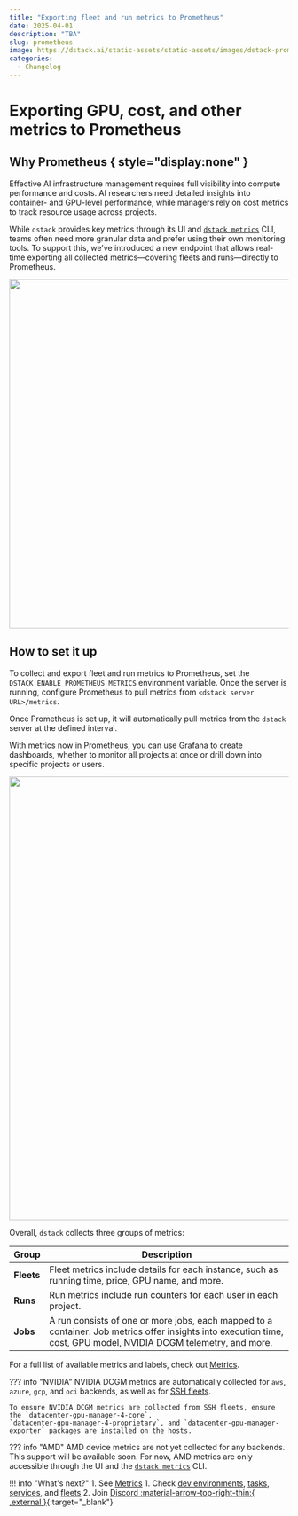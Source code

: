 ```yaml
---
title: "Exporting fleet and run metrics to Prometheus"
date: 2025-04-01
description: "TBA"
slug: prometheus
image: https://dstack.ai/static-assets/static-assets/images/dstack-prometheus-v3.png
categories:
  - Changelog
---
```


# Exporting GPU, cost, and other metrics to Prometheus

## Why Prometheus { style="display:none" }

Effective AI infrastructure management requires full visibility into compute performance and costs. AI researchers need
detailed insights into container- and GPU-level performance, while managers rely on cost metrics to track resource usage
across projects.

While `dstack` provides key metrics through its UI and [`dstack metrics`](dstack-metrics.md) CLI, teams often need more granular data and prefer
using their own monitoring tools. To support this, we’ve introduced a new endpoint that allows real-time exporting all collected
metrics—covering fleets and runs—directly to Prometheus.

<img src="https://dstack.ai/static-assets/static-assets/images/dstack-prometheus-v3.png" width="630"/>

<!-- more -->

## How to set it up

To collect and export fleet and run metrics to Prometheus, set the
`DSTACK_ENABLE_PROMETHEUS_METRICS` environment variable. Once the server is running, configure Prometheus to pull
metrics from `<dstack server URL>/metrics`.

Once Prometheus is set up, it will automatically pull metrics from the `dstack` server at the defined interval.

With metrics now in Prometheus, you can use Grafana to create dashboards, whether to monitor all projects at once or
drill down into specific projects or users.

<img src="https://dstack.ai/static-assets/static-assets/images/dstack-prometheus-grafana-dark.png" width="800"/>

Overall, `dstack` collects three groups of metrics:

| Group      | Description                                                                                                                                                       |
|------------|-------------------------------------------------------------------------------------------------------------------------------------------------------------------|
| **Fleets** | Fleet metrics include details for each instance, such as running time, price, GPU name, and more.                                                                 |
| **Runs**   | Run metrics include run counters for each user in each project.                                                                                                   |
| **Jobs**   | A run consists of one or more jobs, each mapped to a container. Job metrics offer insights into execution time, cost, GPU model, NVIDIA DCGM telemetry, and more. |

For a full list of available metrics and labels, check out [Metrics](../../docs/guides/metrics.md).

??? info "NVIDIA"
    NVIDIA DCGM metrics are automatically collected for `aws`, `azure`, `gcp`, and `oci` backends,
    as well as for [SSH fleets](../../docs/concepts/fleets.md#ssh).

    To ensure NVIDIA DCGM metrics are collected from SSH fleets, ensure the `datacenter-gpu-manager-4-core`,
    `datacenter-gpu-manager-4-proprietary`, and `datacenter-gpu-manager-exporter` packages are installed on the hosts.

??? info "AMD"
    AMD device metrics are not yet collected for any backends. This support will be available soon. For now, AMD metrics are
    only accessible through the UI and the [`dstack metrics`](dstack-metrics.md) CLI.

!!! info "What's next?"
    1. See [Metrics](../../docs/guides/metrics.md)
    1. Check [dev environments](../../docs/concepts/dev-environments.md),
       [tasks](../../docs/concepts/tasks.md), [services](../../docs/concepts/services.md),
       and [fleets](../../docs/concepts/fleets.md)
    2. Join [Discord :material-arrow-top-right-thin:{ .external }](https://discord.gg/u8SmfwPpMd){:target="_blank"}
